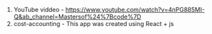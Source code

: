 1. YouTube viddeo - https://www.youtube.com/watch?v=4nPG885MI-Q&ab_channel=Mastersof%24%7Bcode%7D 
2. cost-accounting - This app was created using React + js